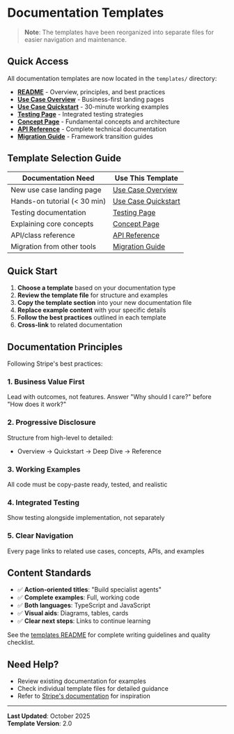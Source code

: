 # Documentation Templates

> **Note**: The templates have been reorganized into separate files for easier navigation and maintenance.

## Quick Access

All documentation templates are now located in the `templates/` directory:

- **[README](./templates/README.md)** - Overview, principles, and best practices
- **[Use Case Overview](./templates/use-case-overview.md)** - Business-first landing pages
- **[Use Case Quickstart](./templates/use-case-quickstart.md)** - 30-minute working examples
- **[Testing Page](./templates/testing-page.md)** - Integrated testing strategies
- **[Concept Page](./templates/concept-page.md)** - Fundamental concepts and architecture
- **[API Reference](./templates/api-reference.md)** - Complete technical documentation
- **[Migration Guide](./templates/migration-guide.md)** - Framework transition guides

## Template Selection Guide

| Documentation Need | Use This Template |
|-------------------|-------------------|
| New use case landing page | [Use Case Overview](./templates/use-case-overview.md) |
| Hands-on tutorial (< 30 min) | [Use Case Quickstart](./templates/use-case-quickstart.md) |
| Testing documentation | [Testing Page](./templates/testing-page.md) |
| Explaining core concepts | [Concept Page](./templates/concept-page.md) |
| API/class reference | [API Reference](./templates/api-reference.md) |
| Migration from other tools | [Migration Guide](./templates/migration-guide.md) |

## Quick Start

1. **Choose a template** based on your documentation type
2. **Review the template file** for structure and examples
3. **Copy the template section** into your new documentation file
4. **Replace example content** with your specific details
5. **Follow the best practices** outlined in each template
6. **Cross-link** to related documentation

## Documentation Principles

Following Stripe's best practices:

### 1. Business Value First
Lead with outcomes, not features. Answer "Why should I care?" before "How does it work?"

### 2. Progressive Disclosure
Structure from high-level to detailed:
- Overview → Quickstart → Deep Dive → Reference

### 3. Working Examples
All code must be copy-paste ready, tested, and realistic

### 4. Integrated Testing
Show testing alongside implementation, not separately

### 5. Clear Navigation
Every page links to related use cases, concepts, APIs, and examples

## Content Standards

- ✅ **Action-oriented titles**: "Build specialist agents"
- ✅ **Complete examples**: Full, working code
- ✅ **Both languages**: TypeScript and JavaScript
- ✅ **Visual aids**: Diagrams, tables, cards
- ✅ **Clear next steps**: Links to continue learning

See the [templates README](./templates/README.md) for complete writing guidelines and quality checklist.

## Need Help?

- Review existing documentation for examples
- Check individual template files for detailed guidance
- Refer to [Stripe's documentation](https://stripe.com/docs) for inspiration

---

**Last Updated**: October 2025  
**Template Version**: 2.0

